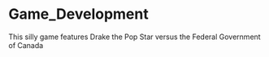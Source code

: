 # Game_Development
This silly game features Drake the Pop Star versus the Federal Government of Canada
